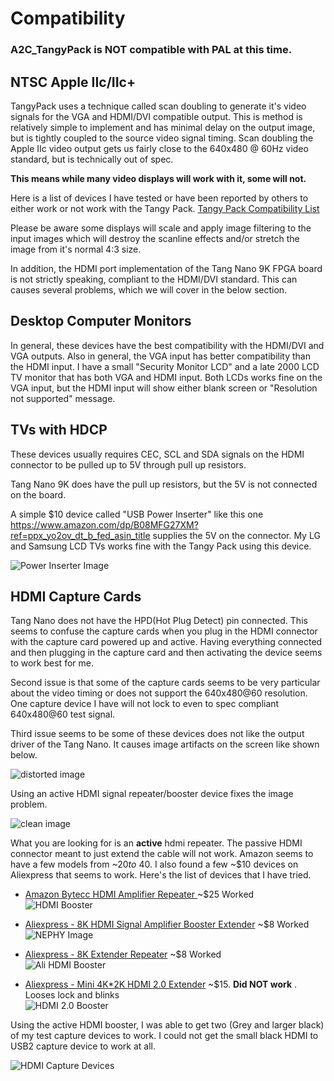 # Compatibility


### A2C_TangyPack is NOT compatible with PAL at this time.


## NTSC Apple IIc/IIc+

TangyPack uses a technique called scan doubling to generate it's video signals for the VGA and HDMI/DVI compatible output.  This is method is relatively simple to implement and has minimal delay on the output image, but is tightly coupled to the source video signal timing.  Scan doubling the Apple IIc video output gets us fairly close to the 640x480 @ 60Hz video standard, but is technically out of spec.  

 **This means while many video displays will work with it, some will not.**   

 Here is a list of devices I have tested or have been reported by others to either work or not work with the Tangy Pack. [Tangy Pack Compatibility List](./Tangy%20Pack%20Compatibilty%20List%20.ods)

Please be aware some displays will scale and apply image filtering to the input images which will destroy the scanline effects and/or stretch the image from it's normal 4:3 size.

In addition, the HDMI port implementation of the Tang Nano 9K FPGA board is not strictly speaking, compliant to the HDMI/DVI standard.  This can causes several problems, which we will cover in the below section.

## Desktop Computer Monitors 
In general, these devices have the best compatibility with the HDMI/DVI and VGA outputs.  Also in general, the VGA input has better compatibility than the HDMI input.  I have a small "Security Monitor LCD" and a late 2000 LCD TV monitor that has both VGA and HDMI input.  Both LCDs works fine on the VGA input, but the HDMI input will show either blank screen or "Resolution not supported" message.

## TVs with HDCP 

These devices usually requires CEC, SCL and SDA signals on the HDMI connector to be pulled up to 5V through pull up resistors.

Tang Nano 9K does have the pull up resistors, but the 5V is not connected on the board.  

A simple $10 device called "USB Power Inserter" like this one https://www.amazon.com/dp/B08MFG27XM?ref=ppx_yo2ov_dt_b_fed_asin_title  supplies the 5V on the connector.  My LG and Samsung LCD TVs works fine with the Tangy Pack using this device. 

![Power Inserter Image](./Images/USB%20Power%20Inserter.jpg) 

## HDMI Capture Cards

Tang Nano does not have the HPD(Hot Plug Detect) pin connected.  This seems to confuse the capture cards when you plug in the HDMI connector with the capture card powered up and active.  Having everything connected and then plugging in the capture card and then activating the device seems to work best for me.

Second issue is that some of the capture cards seems to be very particular about the video timing or does not support the 640x480@60 resolution.  One capture device I have will not lock to even to spec compliant 640x480@60 test signal.  

Third issue seems to be some of these devices does not like the output driver of the Tang Nano.  It causes image artifacts on the screen like shown below.

![distorted image](./Images/Airheart_no_booster.png)

Using an active HDMI signal repeater/booster device fixes the image problem. 

![clean image](./Images/Airheart_with_booster.png)

What you are looking for is an **active** hdmi repeater. The passive HDMI connector meant to just extend the cable will not work.  Amazon seems to have a few models from ~$20 to ~$40.  I also found a few ~$10 devices on Aliexpress that seems to work.  Here's the list of devices that I have tried.

* [Amazon Bytecc HDMI Amplifier Repeater ](https://www.amazon.com/dp/B0CRK292K6?ref=ppx_yo2ov_dt_b_fed_asin_title&th=1) ~$25 Worked
<br/>![HDMI Booster](./Images/HDMI_Booster.jpg)
* [Aliexpress - 8K HDMI Signal Amplifier Booster Extender](https://www.aliexpress.us/item/3256806506866287.html) ~$8 Worked <br/>![NEPHY Image](./Images/Nephy_hdmi_repeater.png)

* [Aliexpress - 8K Extender Repeater](https://www.aliexpress.us/item/3256806639053743.html) ~$8 Worked <br/>![Ali HDMI Booster](./Images/Aliexpress%208K%20HDMI%20Booster.png)
* [Aliexpress - Mini 4K*2K HDMI 2.0 Extender](https://www.aliexpress.us/item/3256804417878705.html) ~$15.  **Did NOT work** . Looses lock and blinks
<br/>![HDMI 2.0 Booster](./Images/HDMI%202.0.png)


Using the active HDMI booster, I was able to get two (Grey and larger black) of my test capture devices to work.  I could not get the small black HDMI to USB2 capture device to work at all.

![HDMI Capture Devices](./Images/HDMI_capture_devices.jpg)




